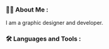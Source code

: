 ### :man_technologist: About Me :

I am a graphic designer and developer.

### :hammer_and_wrench: Languages and Tools :
